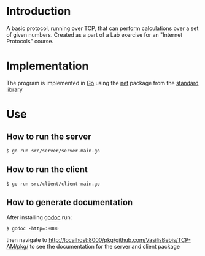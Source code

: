 # Introduction

A basic protocol, running over TCP, that can perform calculations over a set of given numbers.
Created as a part of a Lab exercise for an "Internet Protocols" course.

# Implementation
The program is implemented in [Go](https://go.dev/) using the [net](https://pkg.go.dev/net@go1.24.1) package from the [standard library](https://pkg.go.dev/std)

# Use
## How to run the server
```console
$ go run src/server/server-main.go
```
## How to run the client
```console
$ go run src/client/client-main.go
```
## How to generate documentation
After installing [godoc](https://pkg.go.dev/golang.org/x/tools/cmd/godoc) run:
```console
$ godoc -http=:8000
```
then navigate to [http://localhost:8000/pkg/github.com/VasilisBebis/TCP-AM/pkg/](http://localhost:8000/pkg/github.com/VasilisBebis/TCP-AM/pkg/) to see the documentation for the server and client package
